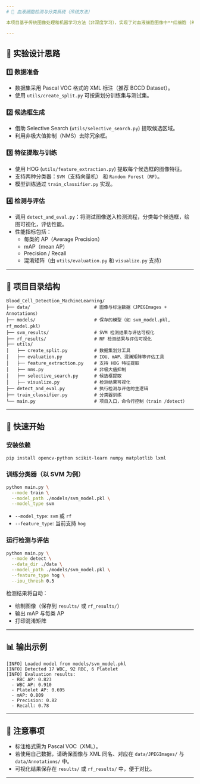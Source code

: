 ```yaml
---
# 🔬 血液细胞检测与分类系统（传统方法）

本项目基于传统图像处理和机器学习方法（非深度学习），实现了对血液细胞图像中**红细胞 (RBC)**、**白细胞 (WBC)** 和**血小板 (Platelet)** 的检测、分类与性能评估。

---
```


## 🧪 实验设计思路

### 1️⃣ 数据准备
- 数据集采用 Pascal VOC 格式的 XML 标注（推荐 BCCD Dataset）。
- 使用 `utils/create_split.py` 可按需划分训练集与测试集。

### 2️⃣ 候选框生成
- 借助 Selective Search (`utils/selective_search.py`) 提取候选区域。
- 利用非极大值抑制（NMS）去除冗余框。

### 3️⃣ 特征提取与训练
- 使用 HOG (`utils/feature_extraction.py`) 提取每个候选框的图像特征。
- 支持两种分类器：`SVM`（支持向量机） 和 `Random Forest (RF)`。
- 模型训练通过 `train_classifier.py` 实现。

### 4️⃣ 检测与评估
- 调用 `detect_and_eval.py`：将测试图像送入检测流程，分类每个候选框，绘图可视化，评估性能。
- 性能指标包括：
  - 每类的 AP（Average Precision）
  - mAP（mean AP）
  - Precision / Recall
  - 混淆矩阵（由 `utils/evaluation.py` 和 `visualize.py` 支持）

---
## 📁 项目目录结构

```
Blood_Cell_Detection_MachineLearning/
├── data/                        # 图像与标注数据（JPEGImages + Annotations）
├── models/                      # 保存的模型（如 svm_model.pkl, rf_model.pkl）
├── svm_results/                 # SVM 检测结果与评估可视化
├── rf_results/                  # RF 检测结果与评估可视化
├── utils/
│   ├── create_split.py          # 数据集划分工具
│   ├── evaluation.py            # IOU、mAP、混淆矩阵等评估工具
│   ├── feature_extraction.py    # 支持 HOG 特征提取
│   ├── nms.py                   # 非极大值抑制
│   ├── selective_search.py      # 候选框提取
│   ├── visualize.py             # 检测结果可视化
├── detect_and_eval.py           # 执行检测与评估的主逻辑
├── train_classifier.py          # 分类器训练
└── main.py                      # 项目入口，命令行控制（train /detect）
```

---

## 🚀 快速开始

### 安装依赖

```bash
pip install opencv-python scikit-learn numpy matplotlib lxml
````

### 训练分类器（以 SVM 为例）

```bash
python main.py \
  --mode train \
  --model_path ./models/svm_model.pkl \
  --model_type svm
```

* `--model_type`: `svm` 或 `rf`
* `--feature_type`: 当前支持 `hog`

### 运行检测与评估

```bash
python main.py \
  --mode detect \
  --data_dir ./data \
  --model_path ./models/svm_model.pkl \
  --feature_type hog \
  --iou_thresh 0.5
```

检测结果将自动：

* 绘制图像（保存到 `results/` 或 `rf_results/`）
* 输出 mAP 与每类 AP
* 打印混淆矩阵

---

## 📊 输出示例

```
[INFO] Loaded model from models/svm_model.pkl
[INFO] Detected 17 WBC, 92 RBC, 6 Platelet
[INFO] Evaluation results:
  - RBC AP: 0.823
  - WBC AP: 0.910
  - Platelet AP: 0.695
  - mAP: 0.809
  - Precision: 0.82
  - Recall: 0.78
```

---

## 📌 注意事项

* 标注格式需为 Pascal VOC（XML）。
* 若使用自己数据，请确保图像与 XML 同名、对应在 `data/JPEGImages/` 与 `data/Annotations/` 中。
* 可视化结果保存在 `results/` 或 `rf_results/` 中，便于对比。

---


